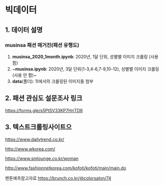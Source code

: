 # 빅데이터

## 1. 데이터 설명
### musinsa 패션 매거진(패션 유행도)
1) __musinsa_2020_1month.ipynb__: 2020년, 1달 단위, 성별별 이미지 크롤링 (사용 함)
2) ~__musinsa.ipynb__: 2020년, 3달 단위(1-3,4-6,7-9,10-12), 성별별 이미지 크롤링 (사용 안 함)~
3) __data__(폴더): 1)에서의 크롤링된 이미지들 첨부


## 2. 패션 관심도 설문조사 링크
https://forms.gle/s5PtSV33KP7HriTD6



## 3. 텍스트크롤링사이트으

https://www.dailytrend.co.kr/

http://www.wkorea.com/

https://www.smlounge.co.kr/woman

http://www.fashionnetkorea.com/kofoti/kofoti/main/main.do


팬톤예측참고자료
https://brunch.co.kr/@colorsalon/74
